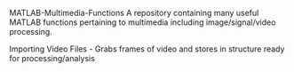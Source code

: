 MATLAB-Multimedia-Functions
A repository containing many useful MATLAB functions pertaining to multimedia including image/signal/video processing.

Importing Video Files - Grabs frames of video and stores in structure ready for processing/analysis
